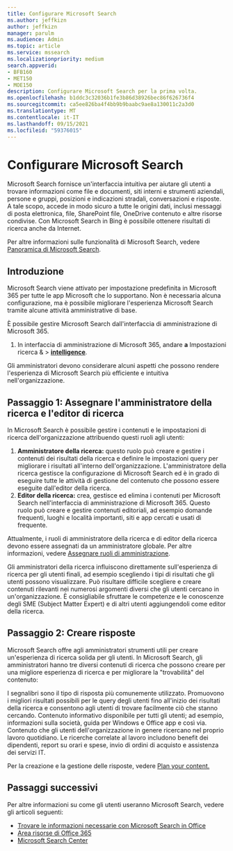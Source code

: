 ```yaml
---
title: Configurare Microsoft Search
ms.author: jeffkizn
author: jeffkizn
manager: parulm
ms.audience: Admin
ms.topic: article
ms.service: mssearch
ms.localizationpriority: medium
search.appverid:
- BFB160
- MET150
- MOE150
description: Configurare Microsoft Search per la prima volta.
ms.openlocfilehash: b1ddc3c32036b1fe3b86d38926bec86f626736f4
ms.sourcegitcommit: ca5ee826ba4f4bb9b9baabc9ae8a130011c2a3d0
ms.translationtype: MT
ms.contentlocale: it-IT
ms.lasthandoff: 09/15/2021
ms.locfileid: "59376015"
---
```

# <a name="set-up-microsoft-search"></a>Configurare Microsoft Search

Microsoft Search fornisce un'interfaccia intuitiva per aiutare gli utenti a trovare informazioni come file e documenti, siti interni e strumenti aziendali, persone e gruppi, posizioni e indicazioni stradali, conversazioni e risposte. A tale scopo, accede in modo sicuro a tutte le origini dati, inclusi messaggi di posta elettronica, file, SharePoint file, OneDrive contenuto e altre risorse condivise. Con Microsoft Search in Bing è possibile ottenere risultati di ricerca anche da Internet.

Per altre informazioni sulle funzionalità di Microsoft Search, vedere [Panoramica di Microsoft Search](overview-microsoft-search.md).

## <a name="get-started"></a>Introduzione

Microsoft Search viene attivato per impostazione predefinita in Microsoft 365 per tutte le app Microsoft che lo supportano. Non è necessaria alcuna configurazione, ma è possibile migliorare l'esperienza Microsoft Search tramite alcune attività amministrative di base.

È possibile gestire Microsoft Search dall'interfaccia di amministrazione di Microsoft 365.

1. In interfaccia di amministrazione di Microsoft 365, andare **a** Impostazioni ricerca &  >  [**intelligence**](https://admin.microsoft.com/Adminportal/Home#/MicrosoftSearch).

Gli amministratori devono considerare alcuni aspetti che possono rendere l'esperienza di Microsoft Search più efficiente e intuitiva nell'organizzazione.

## <a name="step-1-assign-search-admin-and-search-editor"></a>Passaggio 1: Assegnare l'amministratore della ricerca e l'editor di ricerca

In Microsoft Search è possibile gestire i contenuti e le impostazioni di ricerca dell'organizzazione attribuendo questi ruoli agli utenti:

1. **Amministratore della ricerca:** questo ruolo può creare e gestire i contenuti dei risultati della ricerca e definire le impostazioni query per migliorare i risultati all'interno dell'organizzazione. L'amministratore della ricerca gestisce la configurazione di Microsoft Search ed è in grado di eseguire tutte le attività di gestione del contenuto che possono essere eseguite dall'editor della ricerca.
2. **Editor della ricerca:** crea, gestisce ed elimina i contenuti per Microsoft Search nell'interfaccia di amministrazione di Microsoft 365. Questo ruolo può creare e gestire contenuti editoriali, ad esempio domande frequenti, luoghi e località importanti, siti e app cercati e usati di frequente.

Attualmente, i ruoli di amministratore della ricerca e di editor della ricerca devono essere assegnati da un amministratore globale. Per altre informazioni, vedere [Assegnare ruoli di amministrazione](/office365/admin/add-users/assign-admin-roles?view=o365-worldwide).

Gli amministratori della ricerca influiscono direttamente sull'esperienza di ricerca per gli utenti finali, ad esempio scegliendo i tipi di risultati che gli utenti possono visualizzare. Può risultare difficile scegliere e creare contenuti rilevanti nei numerosi argomenti diversi che gli utenti cercano in un'organizzazione. È consigliabile sfruttare le competenze e le conoscenze degli SME (Subject Matter Expert) e di altri utenti aggiungendoli come editor della ricerca.

## <a name="step-2-create-answers"></a>Passaggio 2: Creare risposte

Microsoft Search offre agli amministratori strumenti utili per creare un'esperienza di ricerca solida per gli utenti. In Microsoft Search, gli amministratori hanno tre diversi contenuti di ricerca che possono creare per una migliore esperienza di ricerca e per migliorare la "trovabilità" del contenuto:

I segnalibri sono il tipo di risposta più comunemente utilizzato. Promuovono i migliori risultati possibili per le query degli utenti fino all'inizio dei risultati della ricerca e consentono agli utenti di trovare facilmente ciò che stanno cercando.
Contenuto informativo disponibile per tutti gli utenti; ad esempio, informazioni sulla società, guida per Windows e Office app e così via. Contenuto che gli utenti dell'organizzazione in genere ricercano nel proprio lavoro quotidiano. Le ricerche correlate al lavoro includono benefit dei dipendenti, report su orari e spese, invio di ordini di acquisto e assistenza dei servizi IT.

Per la creazione e la gestione delle risposte, vedere [Plan your content.](plan-your-content.md)

## <a name="next-steps"></a>Passaggi successivi

Per altre informazioni su come gli utenti useranno Microsoft Search, vedere gli articoli seguenti:

- [Trovare le informazioni necessarie con Microsoft Search in Office](https://support.office.com/article/find-what-you-need-with-microsoft-search-in-office-2457d4d8-48a8-4ad4-ab89-5a0657aa8446)
- [Area risorse di Office 365](https://support.office.com/office-training-center)
- [Microsoft Search Center](https://support.office.com/article/-working-title-microsoft-search-center-b8bf5a2c-7515-40a9-9a6a-b8ed382c86bc)